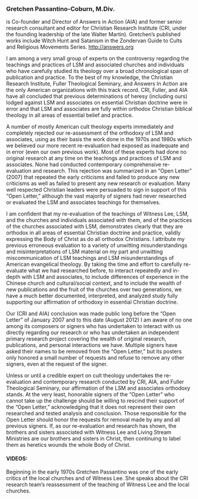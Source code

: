 ### Gretchen Passantino-Coburn, M.Div.
is Co-founder and Director of Answers in Action (AIA) and former senior research consultant and editor for Christian Research Institute (CRI, under the founding leadership of the late Walter Martin). Gretchen’s published works include Witch Hunt and Satanism in the Zondervan Guide to Cults and Religious Movements Series. <http://answers.org>

I am among a very small group of experts on the controversy regarding the teachings and practices of LSM and associated churches and individuals who have carefully studied its theology over a broad chronological span of publication and practice. To the best of my knowledge, the Christian Research Institute, Fuller Theological Seminary, and Answers In Action are the only American organizations with this track record. CRI, Fuller, and AIA have all concluded that previous determinations of heresy (including ours) lodged against LSM and associates on essential Christian doctrine were in error and that LSM and associates are fully within orthodox Christian biblical theology in all areas of essential belief and practice.

A number of mostly American cult theology experts immediately and completely rejected our re-assessment of the orthodoxy of LSM and associates, using as their basis the work done in the 1970s and 1980s which we believed our more recent re-evaluation had exposed as inadequate and in error (even our own previous work). Most of these experts had done no original research at any time on the teachings and practices of LSM and associates. None had conducted contemporary comprehensive re-evaluation and research. This rejection was summarized in an “Open Letter” (2007) that repeated the early criticisms and failed to produce any new criticisms as well as failed to present any new research or evaluation. Many well respected Christian leaders were persuaded to sign in support of this “Open Letter,” although the vast majority of signers had never researched or evaluated the LSM and associates teachings for themselves.

I am confident that my re-evaluation of the teachings of Witness Lee, LSM, and the churches and individuals associated with them, and of the practices of the churches associated with LSM, demonstrates clearly that they are orthodox in all areas of essential Christian doctrine and practice, validly expressing the Body of Christ as do all orthodox Christians. I attribute my previous erroneous evaluation to a variety of unwitting misunderstandings and misinterpretations of LSM material on my part and unwitting miscommunication of LSM teachings and LSM misunderstandings of American evangelical theology. By taking the time and effort to carefully re-evaluate what we had researched before, to interact repeatedly and in-depth with LSM and associates, to include differences of experience in the Chinese church and cultural/social context, and to include the wealth of new publications and the fruit of the churches over two generations, we have a much better documented, interpreted, and analyzed study fully supporting our affirmation of orthodoxy in essential Christian doctrine.

Our (CRI and AIA) conclusion was made public long before the “Open Letter” of January 2007 and to this date (August 2012) I am aware of no one among its composers or signers who has undertaken to interact with us directly regarding our research or who has undertaken an independent primary research project covering the wealth of original research, publications, and personal interactions we have. Multiple signers have asked their names to be removed from the “Open Letter,” but its posters only honored a small number of requests and refuse to remove any other signers, even at the request of the signer.

Unless or until a credible expert on cult theology undertakes the re-evaluation and contemporary research conducted by CRI, AIA, and Fuller Theological Seminary, our affirmation of the LSM and associates orthodoxy stands. At the very least, honorable signers of the “Open Letter” who cannot take up the challenge should be willing to rescind their support of the “Open Letter,” acknowledging that it does not represent their own researched and tested analysis and conclusion. Those responsible for the Open Letter should honor the requests for removal made by any and all previous signers. If, as our re-evaluation and research has shown, the brothers and sisters associated with Witness Lee and Living Stream Ministries are our brothers and sisters in Christ, then continuing to label them as heretics wounds the whole Body of Christ.

#### VIDEOS:

Beginning in the early 1970s Gretchen Passantino was one of the early critics of the local churches and of Witness Lee. She speaks about the CRI research team’s reassessment of the teaching of Witness Lee and the local churches.
